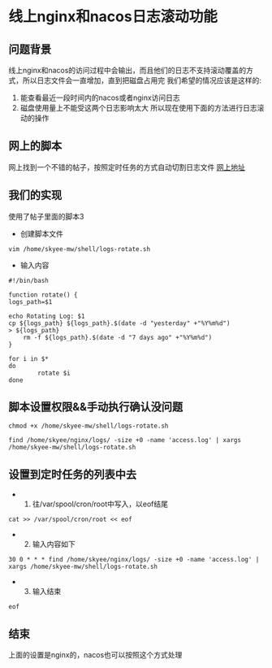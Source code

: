 # 线上nginx和nacos日志滚动功能

## 问题背景
线上nginx和nacos的访问过程中会输出，而且他们的日志不支持滚动覆盖的方式，所以日志文件会一直增加，直到把磁盘占用完
我们希望的情况应该是这样的:
1. 能查看最近一段时间内的nacos或者nginx访问日志
2. 磁盘使用量上不能受这两个日志影响太大
所以现在使用下面的方法进行日志滚动的操作


## 网上的脚本
网上找到一个不错的帖子，按照定时任务的方式自动切割日志文件
[网上地址](https://www.cnblogs.com/wushuaishuai/p/9336454.html#_label1_2)


## 我们的实现
使用了帖子里面的脚本3
* 创建脚本文件
```shell
vim /home/skyee-mw/shell/logs-rotate.sh
```
* 输入内容
```shell
#!/bin/bash

function rotate() {
logs_path=$1

echo Rotating Log: $1
cp ${logs_path} ${logs_path}.$(date -d "yesterday" +"%Y%m%d")
> ${logs_path}
    rm -f ${logs_path}.$(date -d "7 days ago" +"%Y%m%d")
}

for i in $*
do
        rotate $i
done
```

## 脚本设置权限&&手动执行确认没问题
```shell
chmod +x /home/skyee-mw/shell/logs-rotate.sh
```

```shell
find /home/skyee/nginx/logs/ -size +0 -name 'access.log' | xargs /home/skyee-mw/shell/logs-rotate.sh
```

## 设置到定时任务的列表中去
* 1. 往/var/spool/cron/root中写入，以eof结尾
```shell
cat >> /var/spool/cron/root << eof
```

* 2. 输入内容如下
```shell
30 0 * * * find /home/skyee/nginx/logs/ -size +0 -name 'access.log' | xargs /home/skyee-mw/shell/logs-rotate.sh
```

* 3. 输入结束
```shell
eof
```

## 结束
上面的设置是nginx的，nacos也可以按照这个方式处理
